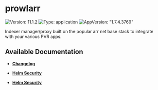# prowlarr

![Version: 11.1.2](https://img.shields.io/badge/Version-11.1.2-informational?style=flat-square) ![Type: application](https://img.shields.io/badge/Type-application-informational?style=flat-square) ![AppVersion: "1.7.4.3769"](https://img.shields.io/badge/AppVersion-"1.7.4.3769"-informational?style=flat-square)

Indexer manager/proxy built on the popular arr net base stack to integrate with your various PVR apps.

## Available Documentation

- [**Changelog**](CHANGELOG)

- [**Helm Security**](container-security)

- [**Helm Security**](helm-security)

